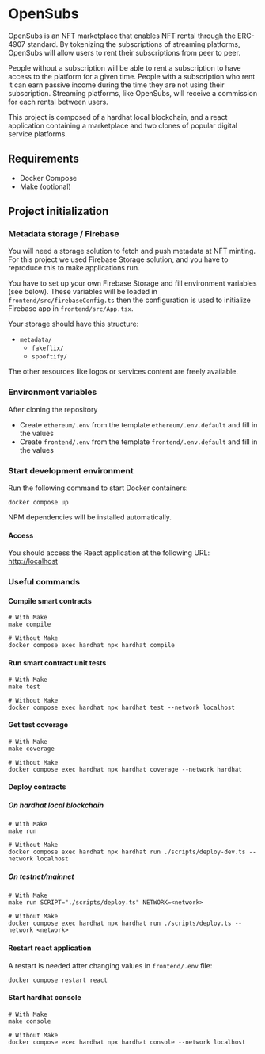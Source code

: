# OpenSubs

OpenSubs is an NFT marketplace that enables NFT rental through the ERC-4907 standard.
By tokenizing the subscriptions of streaming platforms, OpenSubs will allow users to rent their subscriptions from peer to peer.

People without a subscription will be able to rent a subscription to have access to the platform for a given time. People with a subscription who rent it can earn passive income during the time they are not using their subscription. Streaming platforms, like OpenSubs, will receive a commission for each rental between users.

This project is composed of a hardhat local blockchain, and a react application containing a marketplace and two clones of popular digital service platforms.

## Requirements

- Docker Compose
- Make (optional)

## Project initialization

### Metadata storage / Firebase

You will need a storage solution to fetch and push metadata at NFT minting.
For this project we used Firebase Storage solution, and you have to
reproduce this to make applications run. 

You have to set up your own Firebase Storage and fill 
environment variables (see below). These variables will be loaded 
in `frontend/src/firebaseConfig.ts` then the configuration is used 
to initialize Firebase app in `frontend/src/App.tsx`.

Your storage should have this structure:

- `metadata/`
  - `fakeflix/`
  - `spooftify/`

The other resources like logos or services content are freely available.

### Environment variables

After cloning the repository

- Create `ethereum/.env` from the template `ethereum/.env.default` and fill in the values
- Create `frontend/.env` from the template `frontend/.env.default` and fill in the values

### Start development environment

Run the following command to start Docker containers:

```shell
docker compose up
```

NPM dependencies will be installed automatically.

#### Access

You should access the React application at the following URL: [http://localhost](http://localhost)

### Useful commands

#### Compile smart contracts

```shell
# With Make
make compile

# Without Make
docker compose exec hardhat npx hardhat compile
```

#### Run smart contract unit tests

```shell
# With Make
make test

# Without Make
docker compose exec hardhat npx hardhat test --network localhost
```

#### Get test coverage

```shell
# With Make
make coverage

# Without Make
docker compose exec hardhat npx hardhat coverage --network hardhat
```

#### Deploy contracts

##### On hardhat local blockchain

```shell
# With Make
make run

# Without Make
docker compose exec hardhat npx hardhat run ./scripts/deploy-dev.ts --network localhost
```

##### On testnet/mainnet

```shell
# With Make
make run SCRIPT="./scripts/deploy.ts" NETWORK=<network>

# Without Make
docker compose exec hardhat npx hardhat run ./scripts/deploy.ts --network <network>
```

#### Restart react application

A restart is needed after changing values in `frontend/.env` file:

```shell
docker compose restart react
```

#### Start hardhat console

```shell
# With Make
make console

# Without Make
docker compose exec hardhat npx hardhat console --network localhost
```
